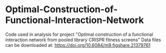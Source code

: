 # Optimal-Construction-of-Functional-Interaction-Network
Code used in analysis for project "Optimal construction of a functional interaction network from pooled library CRISPR fitness screens"
Data files can be downloaded at: https://doi.org/10.6084/m9.figshare.21379761 
